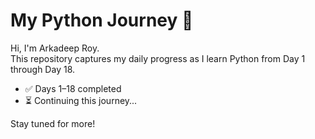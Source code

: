 # My Python Journey 🚀

Hi, I'm Arkadeep Roy.  
This repository captures my daily progress as I learn Python from Day 1 through Day 18.

- ✅ Days 1–18 completed  
- ⏳ Continuing this journey...

Stay tuned for more!
